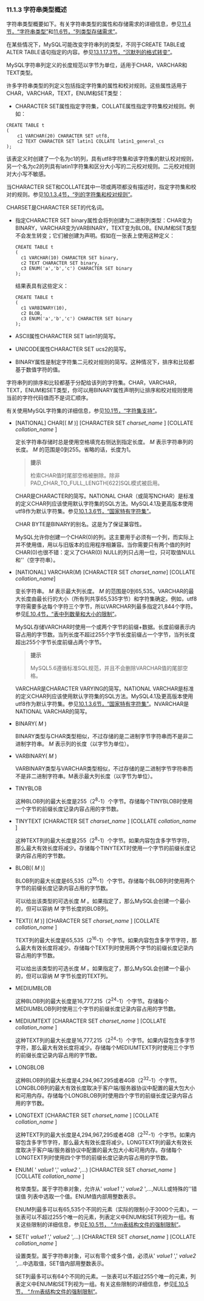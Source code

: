 ### 11.1.3 字符串类型概述

字符串类型概要如下。有关字符串类型的属性和存储需求的详细信息，参见[11.4节，“字符串类型”][11.04.00]和[11.6节，“列类型存储需求”][11.06.00]。

在某些情况下，MySQL可能改变字符串列的类型，不同于CREATE TABLE或ALTER TABLE语句指定的内容。参见[13.1.17.3节，“沉默列的格式转变”][13.01.17.03]。

MySQL字符串列定义的长度规范以字节为单位，适用于CHAR，VARCHAR和TEXT类型。

许多字符串类型的列定义包括指定字符集的属性和校对规则。这些属性适用于CHAR，VARCHAR，TEXT，ENUM和SET类型：

* CHARACTER SET属性指定字符集，COLLATE属性指定字符集校对规则。例如：

```
CREATE TABLE t
(
    c1 VARCHAR(20) CHARACTER SET utf8,
    c2 TEXT CHARACTER SET latin1 COLLATE latin1_general_cs
);
```

该表定义时创建了一个名为c1的列，具有utf8字符集和该字符集的默认校对规则，另一个名为c2的列具有latin1字符集和区分大小写的二元校对规则。二元校对规则对大小写不敏感。

当CHARACTER SET和COLLATE其中一项或两项都没有描述时，指定字符集和校对的规则。参见[10.1.3.4节，“列的字符集和校对规则”][10.01.03.04]。

CHARSET是CHARACTER SET的代名词。

* 指定CHARACTER SET binary属性会将列创建为二进制列类型：CHAR变为BINARY，VARCHAR变为VARBINARY，TEXT变为BLOB。ENUM和SET类型不会发生转变；它们被创建为声明。假如在一张表上使用这种定义：

    ````
    CREATE TABLE t
    (
      c1 VARCHAR(10) CHARACTER SET binary,
      c2 TEXT CHARACTER SET binary,
      c3 ENUM('a','b','c') CHARACTER SET binary
    );
    ````

    结果表具有这些定义：

    ```
    CREATE TABLE t
    (
      c1 VARBINARY(10),
      c2 BLOB,
      c3 ENUM('a','b','c') CHARACTER SET binary
    );
    ```

* ASCII属性CHARACTER SET latin1的简写。

* UNICODE属性CHARACTER SET ucs2的简写。

* BINARY属性是制定字符集二元校对规则的简写。这种情况下，排序和比较都基于数值字符的值。

字符串列的排序和比较都基于分配给该列的字符集。CHAR，VARCHAR，TEXT，ENUM和SET类型，你可以用BINARY属性声明列让排序和校对规则使用当前的字符代码值而不是词汇顺序。

有关使用MySQL字符集的详细信息，参见[10.1节，“字符集支持”][10.01.00]。

* [NATIONAL] CHAR[( *M* )] [CHARACTER SET  *charset\_name* ] [COLLATE
 *collation\_name* ]

    定长字符串存储时总是使用空格填充右侧达到指定长度。 *M* 表示字符串列的长度。 *M* 的范围是0到255。省略的话，长度为1。

    > **提示**
    > 
    > 检索CHAR值时尾部空格被删除。除非PAD\_CHAR\_TO\_FULL\_LENGTH[622]SQL模式被启用。

    CHAR是CHARACTER的简写。NATIONAL CHAR（或简写NCHAR）是标准的定义CHAR列应该使用默认字符集的SQL方法。MySQL4.1及更高版本使用utf8作为默认字符集。参见[10.1.3.6节，“国家特有字符集”][10.01.03.06]。

    CHAR BYTE是BINARY的别名。这是为了保证兼容性。

    MySQL允许你创建一个CHAR(0)的列。这主要用于必须有一个列，而实际上并不使用值，用以与旧版本的应用程序相兼容。当你需要只有两个值的列时CHAR(0)也很不错：定义了CHAR(0) NULL的列只占用一位，只可取值NULL和''（空字符串）。

* [NATIONAL] VARCHAR(*M*) [CHARACTER SET *charset\_name*] [COLLATE
*collation\_name*]

    变长字符串。 *M* 表示最大列长度。 *M* 的范围是0到65,535。VARCHAR的最大长度由最长行的大小（所有列共享65,535字节）和字符集确定。例如，utf8字符需要多达每个字符三个字节，所以VARCHAR列最多指定21,844个字符。参见[E.10.4节，“表中列数量和大小的限制”][E.10.04]。

    MySQL存储VARCHAR时使用一个或两个字节的前缀+数据。长度前缀表示内容占用的字节数。当列长度不超过255个字节长度前缀占一个字节，当列长度超出255个字节长度前缀占两个字节。

    > **提示**
    > 
    > MySQL5.6遵循标准SQL规范，并且不会删除VARCHAR值的尾部空格。

    VARCHAR是CHARACTER VARYING的简写。NATIONAL VARCHAR是标准的定义CHAR列应该使用默认字符集的SQL方法。MySQL4.1及更高版本使用utf8作为默认字符集。参见[10.1.3.6节，“国家特有字符集”][10.01.03.06]。NVARCHAR是NATIONAL VARCHAR的简写。

* BINARY( *M* )

    BINARY类型与CHAR类型相似，不过存储的是二进制字节字符串而不是非二进制字符串。 *M* 表示列的长度（以字节为单位）。

* VARBINARY( *M* )

    VARBINARY类型与VARCHAR类型相似，不过存储的是二进制字节字符串而不是非二进制字符串。M表示最大列长度（以字节为单位）。

* TINYBLOB

    这种BLOB列的最大长度是255（2<sup>8</sup>-1）个字节。存储每个TINYBLOB时使用一个字节的前缀长度记录内容占用的字节数。

* TINYTEXT [CHARACTER SET  *charset\_name* ] [COLLATE  *collation\_name* ]

    这种TEXT列的最大长度是255（2<sup>8</sup>-1）个字节。如果内容包含多字节字符，那么最大有效长度将减少。存储每个TINYTEXT时使用一个字节的前缀长度记录内容占用的字节数。

* BLOB[( *M* )]

    BLOB列的最大长度是65,535（2<sup>16</sup>-1）个字节。存储每个BLOB列时使用两个字节的前缀长度记录内容占用的字节数。

    可以给出该类型的可选长度 *M* 。如果指定了，那么MySQL会创建一个最小的，但可以容纳 *M* 字节长度的BLOB列。

* TEXT[( *M* )] [CHARACTER SET  *charset\_name* ] [COLLATE  *collation\_name* ]

    TEXT列的最大长度是65,535（2<sup>16</sup>-1）个字节。如果内容包含多字节字符，那么最大有效长度将减少。存储每个TEXT列时使用两个字节的前缀长度记录内容占用的字节数。

    可以给出该类型的可选长度 *M* 。如果指定了，那么MySQL会创建一个最小的，但可以容纳 *M* 字节长度的TEXT列。

* MEDIUMBLOB

    这种BLOB列的最大长度是16,777,215（2<sup>24</sup>-1）个字节。存储每个MEDIUMBLOB列时使用三个字节的前缀长度记录内容占用的字节数。

* MEDIUMTEXT [CHARACTER SET  *charset\_name* ] [COLLATE  *collation\_name* ]

    这种TEXT列的最大长度是16,777,215（2<sup>24</sup>-1）个字节。如果内容包含多字节字符，那么最大有效长度将减少。存储每个MEDIUMTEXT列时使用三个字节的前缀长度记录内容占用的字节数。

* LONGBLOB

    这种BLOB列的最大长度是4,294,967,295或者4GB（2<sup>32</sup>-1）个字节。LONGBLOB列的最大有效长度取决于客户端/服务器协议中配置的最大包大小和可用内存。存储每个LONGBLOB列时使用四个字节的前缀长度记录内容占用的字节数。

* LONGTEXT [CHARACTER SET  *charset\_name* ] [COLLATE  *collation\_name* ]

    这种TEXT列的最大长度是4,294,967,295或者4GB（2<sup>32</sup>-1）个字节。如果内容包含多字节字符，那么最大有效长度将减少。LONGTEXT列的最大有效长度取决于客户端/服务器协议中配置的最大包大小和可用内存。存储每个LONGTEXT列时使用四个字节的前缀长度记录内容占用的字节数。

* ENUM( ' *value1* ',' *value2* ',...) [CHARACTER SET  *charset\_name* ] [COLLATE  *collation\_name* ]

    枚举类型。属于字符串对象，允许从' *value1* ',' *value2* ',...,NULL或特殊的''错误值 列表中选取一个值。ENUM值内部用整数表示。

    ENUM列最多可以有65,535个不同的元素（实际的限制小于3000个元素）。一张表可以不超过255个唯一的元素，列表定义中ENUM和SET列视为一组。有关这些限制的详细信息，参见[E.10.5节， “.frm表结构文件的强制限制”][E.10.05]。

* SET(' *value1* ',' *value2* ',...) [CHARACTER SET  *charset\_name* ] [COLLATE  *collation\_name* ]

    设置类型。属于字符串对象，可以有零个或多个值，必须从' *value1* ',' *value2* ',...中选取值，SET值内部用整数表示。

    SET列最多可以有64个不同的元素。一张表可以不超过255个唯一的元素，列表定义中ENUM和SET列视为一组。有关这些限制的详细信息，参见[E.10.5节， “.frm表结构文件的强制限制”][E.10.05]。


[11.04.00]: 11.04.00_String_Types.md
[11.06.00]: 11.06.00_Data_Type_Storage_Requirements.md
[10.01.00]: ../Chapter_10/10.01.00_Character_Set_Support.md
[10.01.03.04]: ../Chapter_10/10.01.03_Specifying_Character_Sets_and_Collations.md#10.01.03.04
[10.01.03.06]: ../Chapter_10/10.01.03_Specifying_Character_Sets_and_Collations.md#10.01.03.06
[13.01.17.03]: ../Chapter_13/13.01.17_CREATE_TABLE_Syntax.md#13.01.17.03
[E.10.04]: ../Appendix_E/E.10.04_Limits_on_Table_Column_Count_and_Row_Size.md
[E.10.05]: ../Appendix_E/E.10.05_Limits_Imposed_by_.frm_File_Structure.md